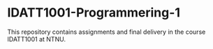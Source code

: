 # IDATT1001-Programmering-1
This repository contains assignments and final delivery in the course IDATT1001 at NTNU.  
